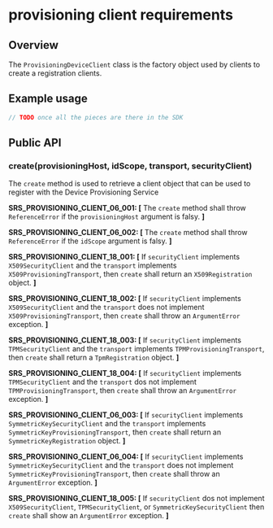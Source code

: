 # provisioning client requirements

## Overview

The `ProvisioningDeviceClient` class is the factory object used by clients to create a registration clients.

## Example usage

```js
// TODO once all the pieces are there in the SDK

```

## Public API

### create(provisioningHost, idScope, transport, securityClient)

The `create` method is used to retrieve a client object that can be used to register with the Device Provisioning Service

**SRS_PROVISIONING_CLIENT_06_001: [** The `create` method shall throw `ReferenceError` if the `provisioningHost` argument is falsy. **]**

**SRS_PROVISIONING_CLIENT_06_002: [** The `create` method shall throw `ReferenceError` if the `idScope` argument is falsy. **]**

**SRS_PROVISIONING_CLIENT_18_001: [** If `securityClient` implements `X509SecurityClient` and the `transport` implements `X509ProvisioningTransport`, then `create` shall
return an `X509Registration` object. **]**

**SRS_PROVISIONING_CLIENT_18_002: [** If `securityClient` implements `X509SecurityClient` and the `transport` does not implement `X509ProvisioningTransport`, then `create` shall throw an `ArgumentError` exception. **]**

**SRS_PROVISIONING_CLIENT_18_003: [** If `securityClient` implements `TPMSecurityClient` and the `transport` implements `TPMProvisioningTransport`, then `create` shall return a `TpmRegistration` object. **]**

**SRS_PROVISIONING_CLIENT_18_004: [** If `securityClient` implements `TPMSecurityClient` and the `transport` dos not implement `TPMProvisioningTransport`, then `create` shall throw an `ArgumentError` exception. **]**

**SRS_PROVISIONING_CLIENT_06_003: [** If `securityClient` implements `SymmetricKeySecurityClient` and the `transport` implements `SymmetricKeyProvisioningTransport`, then `create` shall return an `SymmetricKeyRegistration` object. **]**

**SRS_PROVISIONING_CLIENT_06_004: [** If `securityClient` implements `SymmetricKeySecurityClient` and the `transport` does not implement `SymmetricKeyProvisioningTransport`, then `create` shall throw an `ArgumentError` exception. **]**

**SRS_PROVISIONING_CLIENT_18_005: [** If `securityClient` dos not implement `X509SecurityClient`, `TPMSecurityClient`,  or `SymmetricKeySecurityClient` then `create` shall show an `ArgumentError` exception. **]**